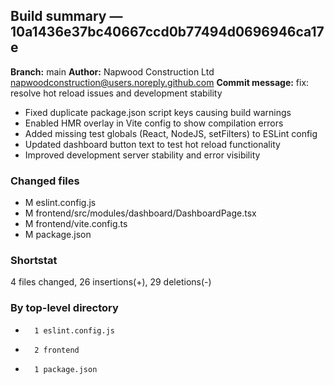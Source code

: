 ## Build summary — 10a1436e37bc40667ccd0b77494d0696946ca17e

**Branch:** main **Author:** Napwood Construction Ltd <napwoodconstruction@users.noreply.github.com>
**Commit message:** fix: resolve hot reload issues and development stability

- Fixed duplicate package.json script keys causing build warnings
- Enabled HMR overlay in Vite config to show compilation errors
- Added missing test globals (React, NodeJS, setFilters) to ESLint config
- Updated dashboard button text to test hot reload functionality
- Improved development server stability and error visibility

### Changed files

- M eslint.config.js
- M frontend/src/modules/dashboard/DashboardPage.tsx
- M frontend/vite.config.ts
- M package.json

### Shortstat

4 files changed, 26 insertions(+), 29 deletions(-)

### By top-level directory

-       1 eslint.config.js
-       2 frontend
-       1 package.json
